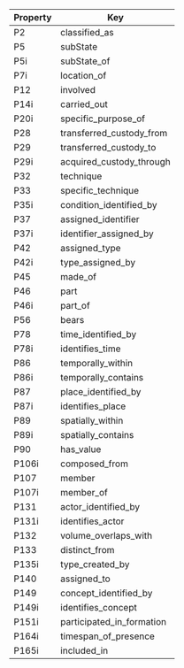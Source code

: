 Property | Key
-------- | ---
P2 | classified_as
P5 | subState
P5i | subState_of
P7i | location_of
P12 | involved
P14i | carried_out
P20i | specific_purpose_of
P28 | transferred_custody_from
P29 | transferred_custody_to
P29i | acquired_custody_through
P32 | technique
P33 | specific_technique
P35i | condition_identified_by
P37 | assigned_identifier
P37i | identifier_assigned_by
P42 | assigned_type
P42i | type_assigned_by
P45 | made_of
P46 | part
P46i | part_of
P56 | bears
P78 | time_identified_by
P78i | identifies_time
P86 | temporally_within
P86i | temporally_contains
P87 | place_identified_by
P87i | identifies_place
P89 | spatially_within
P89i | spatially_contains
P90 | has_value
P106i | composed_from
P107 | member
P107i | member_of
P131 | actor_identified_by
P131i | identifies_actor
P132 | volume_overlaps_with
P133 | distinct_from
P135i | type_created_by
P140 | assigned_to
P149 | concept_identified_by
P149i | identifies_concept
P151i | participated_in_formation
P164i | timespan_of_presence
P165i | included_in